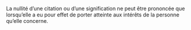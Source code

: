 La nullité d’une citation ou d’une signification ne peut être prononcée que lorsqu’elle a eu pour effet de porter atteinte aux intérêts de la personne qu’elle concerne.